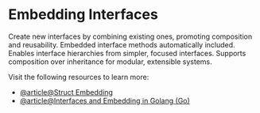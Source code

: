 # Embedding Interfaces

Create new interfaces by combining existing ones, promoting composition and reusability. Embedded interface methods automatically included. Enables interface hierarchies from simpler, focused interfaces. Supports composition over inheritance for modular, extensible systems.

Visit the following resources to learn more:

- [@article@Struct Embedding](https://gobyexample.com/struct-embedding)
- [@article@Interfaces and Embedding in Golang (Go)](https://dev.to/diwakarkashyap/interfaces-and-embedding-in-golang-go-2em4)